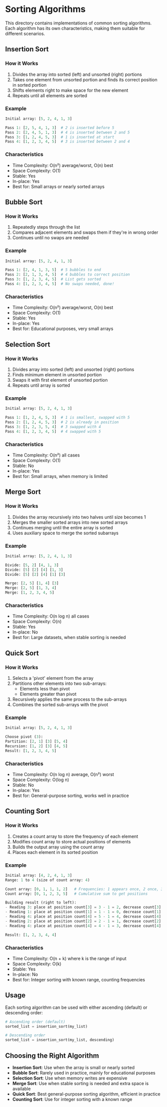 # Sorting Algorithms

This directory contains implementations of common sorting algorithms. Each algorithm has its own characteristics, making them suitable for different scenarios.

## Insertion Sort

### How it Works
1. Divides the array into sorted (left) and unsorted (right) portions
2. Takes one element from unsorted portion and finds its correct position in sorted portion
3. Shifts elements right to make space for the new element
4. Repeats until all elements are sorted

### Example
```python
Initial array: [5, 2, 4, 1, 3]

Pass 1: [2, 5, 4, 1, 3]  # 2 is inserted before 5
Pass 2: [2, 4, 5, 1, 3]  # 4 is inserted between 2 and 5
Pass 3: [1, 2, 4, 5, 3]  # 1 is inserted at start
Pass 4: [1, 2, 3, 4, 5]  # 3 is inserted between 2 and 4
```

### Characteristics
- Time Complexity: O(n²) average/worst, O(n) best
- Space Complexity: O(1)
- Stable: Yes
- In-place: Yes
- Best for: Small arrays or nearly sorted arrays

## Bubble Sort

### How it Works
1. Repeatedly steps through the list
2. Compares adjacent elements and swaps them if they're in wrong order
3. Continues until no swaps are needed

### Example
```python
Initial array: [5, 2, 4, 1, 3]

Pass 1: [2, 4, 1, 3, 5]  # 5 bubbles to end
Pass 2: [2, 1, 3, 4, 5]  # 4 bubbles to correct position
Pass 3: [1, 2, 3, 4, 5]  # List gets sorted
Pass 4: [1, 2, 3, 4, 5]  # No swaps needed, done!
```

### Characteristics
- Time Complexity: O(n²) average/worst, O(n) best
- Space Complexity: O(1)
- Stable: Yes
- In-place: Yes
- Best for: Educational purposes, very small arrays

## Selection Sort

### How it Works
1. Divides array into sorted (left) and unsorted (right) portions
2. Finds minimum element in unsorted portion
3. Swaps it with first element of unsorted portion
4. Repeats until array is sorted

### Example
```python
Initial array: [5, 2, 4, 1, 3]

Pass 1: [1, 2, 4, 5, 3]  # 1 is smallest, swapped with 5
Pass 2: [1, 2, 4, 5, 3]  # 2 is already in position
Pass 3: [1, 2, 3, 5, 4]  # 3 swapped with 4
Pass 4: [1, 2, 3, 4, 5]  # 4 swapped with 5
```

### Characteristics
- Time Complexity: O(n²) all cases
- Space Complexity: O(1)
- Stable: No
- In-place: Yes
- Best for: Small arrays, when memory is limited

## Merge Sort

### How it Works
1. Divides the array recursively into two halves until size becomes 1
2. Merges the smaller sorted arrays into new sorted arrays
3. Continues merging until the entire array is sorted
4. Uses auxiliary space to merge the sorted subarrays

### Example
```python
Initial array: [5, 2, 4, 1, 3]

Divide: [5, 2] [4, 1, 3]
Divide: [5] [2] [4] [1, 3]
Divide: [5] [2] [4] [1] [3]

Merge: [2, 5] [1, 4] [3]
Merge: [2, 5] [1, 3, 4]
Merge: [1, 2, 3, 4, 5]
```

### Characteristics
- Time Complexity: O(n log n) all cases
- Space Complexity: O(n)
- Stable: Yes
- In-place: No
- Best for: Large datasets, when stable sorting is needed

## Quick Sort

### How it Works
1. Selects a 'pivot' element from the array
2. Partitions other elements into two sub-arrays:
   - Elements less than pivot
   - Elements greater than pivot
3. Recursively applies the same process to the sub-arrays
4. Combines the sorted sub-arrays with the pivot

### Example
```python
Initial array: [5, 2, 4, 1, 3]

Choose pivot (3):
Partition: [2, 1] [3] [5, 4]
Recursion: [1, 2] [3] [4, 5]
Result: [1, 2, 3, 4, 5]
```

### Characteristics
- Time Complexity: O(n log n) average, O(n²) worst
- Space Complexity: O(log n)
- Stable: No
- In-place: Yes
- Best for: General-purpose sorting, works well in practice

## Counting Sort

### How it Works
1. Creates a count array to store the frequency of each element
2. Modifies count array to store actual positions of elements
3. Builds the output array using the count array
4. Places each element in its sorted position

### Example
```python
Initial array: [4, 2, 4, 1, 3]
Range: 1 to 4 (size of count array: 4)

Count array: [0, 1, 1, 1, 2]   # Frequencies: 1 appears once, 2 once, 3 once, 4 twice
Count array: [0, 1, 2, 3, 5]   # Cumulative sum to get positions

Building result (right to left):
- Reading 3: place at position count[3] = 3 - 1 = 2, decrease count[3] to 2
- Reading 1: place at position count[1] = 1 - 1 = 0, decrease count[1] to 0
- Reading 4: place at position count[4] = 5 - 1 = 4, decrease count[4] to 4
- Reading 2: place at position count[2] = 2 - 1 = 1, decrease count[2] to 1
- Reading 4: place at position count[4] = 4 - 1 = 3, decrease count[4] to 3

Result: [1, 2, 3, 4, 4]
```

### Characteristics
- Time Complexity: O(n + k) where k is the range of input
- Space Complexity: O(k)
- Stable: Yes
- In-place: No
- Best for: Integer sorting with known range, counting frequencies

## Usage
Each sorting algorithm can be used with either ascending (default) or descending order:

```python
# Ascending order (default)
sorted_list = insertion_sort(my_list)

# Descending order
sorted_list = insertion_sort(my_list, descending)
```

## Choosing the Right Algorithm

- **Insertion Sort**: Use when the array is small or nearly sorted
- **Bubble Sort**: Rarely used in practice, mainly for educational purposes
- **Selection Sort**: Use when memory writes are expensive
- **Merge Sort**: Use when stable sorting is needed and extra space is available
- **Quick Sort**: Best general-purpose sorting algorithm, efficient in practice
- **Counting Sort**: Use for integer sorting with a known range
